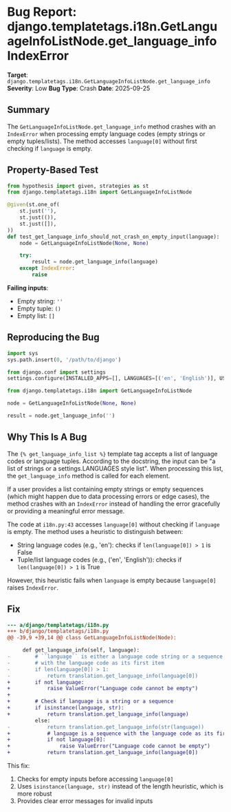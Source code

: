 # Bug Report: django.templatetags.i18n.GetLanguageInfoListNode.get_language_info IndexError

**Target**: `django.templatetags.i18n.GetLanguageInfoListNode.get_language_info`
**Severity**: Low
**Bug Type**: Crash
**Date**: 2025-09-25

## Summary

The `GetLanguageInfoListNode.get_language_info` method crashes with an `IndexError` when processing empty language codes (empty strings or empty tuples/lists). The method accesses `language[0]` without first checking if `language` is empty.

## Property-Based Test

```python
from hypothesis import given, strategies as st
from django.templatetags.i18n import GetLanguageInfoListNode

@given(st.one_of(
    st.just(''),
    st.just(()),
    st.just([]),
))
def test_get_language_info_should_not_crash_on_empty_input(language):
    node = GetLanguageInfoListNode(None, None)

    try:
        result = node.get_language_info(language)
    except IndexError:
        raise
```

**Failing inputs**:
- Empty string: `''`
- Empty tuple: `()`
- Empty list: `[]`

## Reproducing the Bug

```python
import sys
sys.path.insert(0, '/path/to/django')

from django.conf import settings
settings.configure(INSTALLED_APPS=[], LANGUAGES=[('en', 'English')], USE_I18N=True)

from django.templatetags.i18n import GetLanguageInfoListNode

node = GetLanguageInfoListNode(None, None)

result = node.get_language_info('')
```

## Why This Is A Bug

The `{% get_language_info_list %}` template tag accepts a list of language codes or language tuples. According to the docstring, the input can be "a list of strings or a settings.LANGUAGES style list". When processing this list, the `get_language_info` method is called for each element.

If a user provides a list containing empty strings or empty sequences (which might happen due to data processing errors or edge cases), the method crashes with an `IndexError` instead of handling the error gracefully or providing a meaningful error message.

The code at `i18n.py:43` accesses `language[0]` without checking if `language` is empty. The method uses a heuristic to distinguish between:
- String language codes (e.g., 'en'): checks if `len(language[0]) > 1` is False
- Tuple/list language codes (e.g., ('en', 'English')): checks if `len(language[0]) > 1` is True

However, this heuristic fails when `language` is empty because `language[0]` raises `IndexError`.

## Fix

```diff
--- a/django/templatetags/i18n.py
+++ b/django/templatetags/i18n.py
@@ -39,9 +39,14 @@ class GetLanguageInfoListNode(Node):

     def get_language_info(self, language):
-        # ``language`` is either a language code string or a sequence
-        # with the language code as its first item
-        if len(language[0]) > 1:
-            return translation.get_language_info(language[0])
+        if not language:
+            raise ValueError("Language code cannot be empty")
+
+        # Check if language is a string or a sequence
+        if isinstance(language, str):
+            return translation.get_language_info(language)
         else:
-            return translation.get_language_info(str(language))
+            # language is a sequence with the language code as its first item
+            if not language[0]:
+                raise ValueError("Language code cannot be empty")
+            return translation.get_language_info(language[0])
```

This fix:
1. Checks for empty inputs before accessing `language[0]`
2. Uses `isinstance(language, str)` instead of the length heuristic, which is more robust
3. Provides clear error messages for invalid inputs